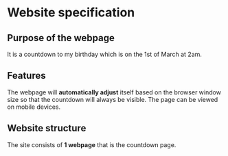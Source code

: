 # Website specification

## Purpose of the webpage
It is a countdown to my birthday which is on the 1st of March at 2am.

## Features
The webpage will **automatically adjust** itself based on the browser window size so that the countdown will always be visible. The page can be viewed on mobile devices.

## Website structure
The site consists of **1 webpage** that is the countdown page.
